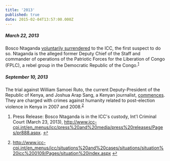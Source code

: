```yaml
---
title: '2013'
published: true
date: 2015-02-04T13:57:00.000Z
---
```



##### March 22, 2013

Bosco Ntaganda [voluntarily surrendered](http://www.icc-cpi.int/en_menus/icc/press%20and%20media/press%20releases/Pages/pr888.aspx) to the ICC, the first suspect to do so. Ntaganda is the alleged former Deputy Chief of the Staff and commander of operations of the Patriotic Forces for the Liberation of Congo (FPLC), a rebel group in the Democratic Republic of the Congo.<sup id="fnref:source2013mar"><a class="footnote" href="#fn:source2013mar">1</a></sup>

##### September 10, 2013

The trial against William Samoei Ruto, the current Deputy-President of the Republic of Kenya, and Joshua Arap Sang, a Kenyan journalist, [commences](http://www.icc-cpi.int/en_menus/icc/situations%20and%20cases/situations/situation%20icc%200109/Pages/situation%20index.aspx). They are charged with crimes against humanity related to post-election violence in Kenya in 2007 and 2008.<sup id="fnref:source2013sep"><a class="footnote" href="#fn:source2013sep">2</a></sup>

<div class="footnotes"><ol><li id="fn:source2013mar"><p>Press Release: Bosco Ntaganda is in the ICC's custody, Int'l Criminal Court (March 23, 2013),&nbsp;<a href="http://www.icc-cpi.int/en_menus/icc/press%20and%20media/press%20releases/Pages/pr888.aspx">http://www.icc-cpi.int/en_menus/icc/press%20and%20media/press%20releases/Pages/pr888.aspx</a>. <a class="reversefootnote" href="#fnref:source2013mar">↩</a></p></li><li id="fn:source2013sep"><p><a href="http://www.icc-cpi.int/en_menus/icc/situations%20and%20cases/situations/situation%20icc%200109/Pages/situation%20index.aspx">http://www.icc-cpi.int/en_menus/icc/situations%20and%20cases/situations/situation%20icc%200109/Pages/situation%20index.aspx</a> <a class="reversefootnote" href="#fnref:source2013sep">↩</a></p></li></ol></div>